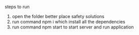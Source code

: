 steps to run
1) open the folder better place safety solutions
2) run command npm i which install all the dependencies
3) run command npm start to start server and run application
